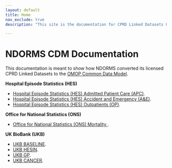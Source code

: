 ```yaml
---
layout: default
title: Home
nav_exclude: true
description: "This site is the documentation for CPRD Linked Datasets OMOP Conversion at NDORMS"

---
```


# NDORMS CDM Documentation

This documentation is meant to show how NDORMS converted its licensed CPRD Linked Datasets to the [OMOP Common Data Model](https://ohdsi.github.io/CommonDataModel).

**Hospital Episode Statistics (HES)**

* [Hospital Episode Statistics (HES) Admitted Patient Care (APC)](https://mandickel.github.io/etl_ndorms_Docs.github.io/docs/HES/HES_APC).
* [Hospital Episode Statistics (HES) Accident and Emergency (A&E)](https://mandickel.github.io/etl_ndorms_Docs.github.io/docs/HES/HES_A&E).
* [Hospital Episode Statistics (HES) Outpatients (OP)](https://mandickel.github.io/etl_ndorms_Docs.github.io/docs/HES/HES_OP).

**Office for National Statistics (ONS)**

* [Office for National Statistics (ONS) Mortality ](https://oxford-pharmacoepi.github.io/etl_ndorms/docs/ONS_Mortality).

**UK BioBank (UKB)**

* [UKB BASELINE](https://mandickel.github.io/etl_ndorms_Docs.github.io/docs/UK_BIOBANK/UKB_Baseline).
* [UKB HESIN](https://mandickel.github.io/etl_ndorms_Docs.github.io/docs/UK_BIOBANK/UKB_HESIN).
* [UKB GP](https://mandickel.github.io/etl_ndorms_Docs.github.io/docs/UK_BIOBANK/UKB_GP).
* [UKB CANCER](https://mandickel.github.io/etl_ndorms_Docs.github.io/docs/UK_BIOBANK/UKB_Cancer).
